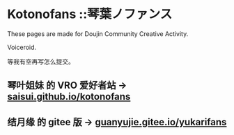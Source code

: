 # Kotonofans ::琴葉ノファンス

These pages are made for Doujin Community Creative Activity.

Voiceroid.

等我有空再写怎么提交。

## **琴叶姐妹** 的 VRO 爱好者站 -> [saisui.github.io/kotonofans]()

## **结月缘** 的 gitee 版 -> [guanyujie.gitee.io/yukarifans]()
